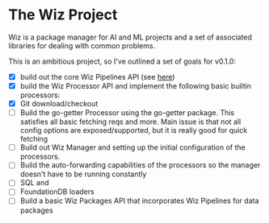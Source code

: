 # The Wiz Project

Wiz is a package manager for AI and ML projects and a set of associated libraries for dealing with common problems.

This is an ambitious project, so I've outlined a set of goals for v0.1.0:

* [x] build out the core Wiz Pipelines API (see [here](../tasks/tasks.go))
* [x] build the Wiz Processor API and implement the following basic builtin processors:
* [x] Git download/checkout
* [ ] Build the go-getter Processor using the go-getter package. This satisfies all basic fetching reqs and more. Main issue is that not all config options are exposed/supported, but it is really good for quick fetching
* [ ] Build out Wiz Manager and setting up the initial configuration of the processors.
* [ ] Build the auto-forwarding capabilities of the processors so the manager doesn't have to be running constantly
* [ ] SQL and
* [ ] FoundationDB loaders
* [ ] Build a basic Wiz Packages API that incorporates Wiz Pipelines for data packages
